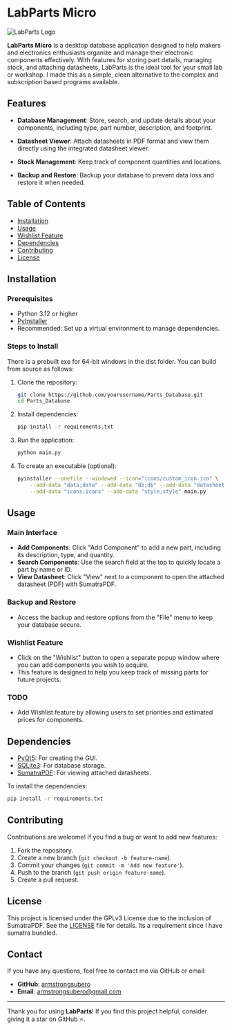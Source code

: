# LabParts Micro

![LabParts Logo](icons/transistor.ico)

**LabParts Micro** is a desktop database application designed to help makers and electronics enthusiasts organize and manage their electronic components effectively. With features for storing part details, managing stock, and attaching datasheets, LabParts is the ideal tool for your small lab or workshop. I made this as a simple, clean alternative to the complex and subscription based programs available. 

## Features

- **Database Management**: Store, search, and update details about your components, including type, part number, description, and footprint.
- **Datasheet Viewer**: Attach datasheets in PDF format and view them directly using the integrated datasheet viewer.
- **Stock Management**: Keep track of component quantities and locations.
  
- **Backup and Restore**: Backup your database to prevent data loss and restore it when needed.

## Table of Contents
- [Installation](#installation)
- [Usage](#usage)
- [Wishlist Feature](#wishlist-feature)
- [Dependencies](#dependencies)
- [Contributing](#contributing)
- [License](#license)

## Installation

### Prerequisites
- Python 3.12 or higher
- [PyInstaller](https://pyinstaller.org/)
- Recommended: Set up a virtual environment to manage dependencies.

### Steps to Install
There is a prebuilt exe for 64-bit windows in the dist folder. You can build from source as follows:

1. Clone the repository:
    ```sh
    git clone https://github.com/yourusername/Parts_Database.git
    cd Parts_Database
    ```

2. Install dependencies:
    ```sh
    pip install -r requirements.txt
    ```

3. Run the application:
    ```sh
    python main.py
    ```

4. To create an executable (optional):
    ```sh
    pyinstaller --onefile --windowed --icon="icons/custom_icon.ico" \
        --add-data "data;data" --add-data "db;db" --add-data "datasheets;datasheets" \
        --add-data "icons;icons" --add-data "style;style" main.py
    ```

## Usage

### Main Interface
- **Add Components**: Click "Add Component" to add a new part, including its description, type, and quantity.
- **Search Components**: Use the search field at the top to quickly locate a part by name or ID.
- **View Datasheet**: Click "View" next to a component to open the attached datasheet (PDF) with SumatraPDF.

### Backup and Restore
- Access the backup and restore options from the "File" menu to keep your database secure.

### Wishlist Feature
- Click on the "Wishlist" button to open a separate popup window where you can add components you wish to acquire.
- This feature is designed to help you keep track of missing parts for future projects.

### TODO
- Add Wishlist feature by allowing users to set priorities and estimated prices for components.

## Dependencies

- [PyQt5](https://pypi.org/project/PyQt5/): For creating the GUI.
- [SQLite3](https://www.sqlite.org/index.html): For database storage.
- [SumatraPDF](https://www.sumatrapdfreader.org/): For viewing attached datasheets.

To install the dependencies:
```sh
pip install -r requirements.txt
```

## Contributing

Contributions are welcome! If you find a bug or want to add new features:
1. Fork the repository.
2. Create a new branch (`git checkout -b feature-name`).
3. Commit your changes (`git commit -m 'Add new feature'`).
4. Push to the branch (`git push origin feature-name`).
5. Create a pull request.

## License

This project is licensed under the GPLv3 License due to the inclusion of SumatraPDF. See the [LICENSE](LICENSE) file for details. Its a requirement since I have sumatra bundled.

## Contact

If you have any questions, feel free to contact me via GitHub or email: 
- **GitHub**: [armstrongsubero](https://github.com/ArmstrongSubero)
- **Email**: [armstrongsubero@gmail.com](mailto:armstrongsuber@gmail.com)

---

Thank you for using **LabParts**! If you find this project helpful, consider giving it a star on GitHub ⭐.

